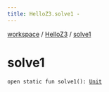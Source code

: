 ```yaml
---
title: HelloZ3.solve1 - 
---
```


[workspace](../index.html) / [HelloZ3](index.html) / [solve1](./solve1.html)

# solve1

`open static fun solve1(): `[`Unit`](https://kotlinlang.org/api/latest/jvm/stdlib/kotlin/-unit/index.html)